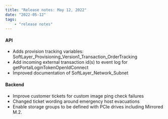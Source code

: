 ```yaml
---
title: "Release notes: May 12, 2022"
date: "2022-05-12"
tags:
    - "release notes"
---
```


#### API
- Adds provision tracking variables: SoftLayer_Provisioning_Version1_Transaction_OrderTracking
- Add incoming external transaction id(s) to event log for getPortalLoginTokenOpenIdConnect
- Improved documentation of SoftLayer_Network_Subnet


#### Backend
- Improve customer tickets for custom image ping check failures
- Changed ticket wording around emergency host evacuations
- Enable storage groups to be defined with PCIe drives including Mirrored M.2.